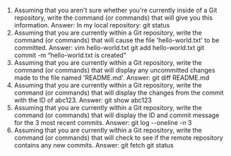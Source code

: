 1.	Assuming that you aren't sure whether you're currently inside of a Git repository, write the command (or commands) that will give you this information.
Answer: In my local repository: git status
2.	Assuming that you are currently within a Git repository, write the command (or commands) that will cause the file 'hello-world.txt' to be committed.
Answer: vim hello-world.txt
	git add hello-world.txt 
git commit -m “hello-world.txt is created”
3.	Assuming that you are currently within a Git repository, write the command (or commands) that will display any uncommitted changes made to the file named 'README.md'.
Answer:  git diff README.md
4.	Assuming that you are currently within a Git repository, write the command (or commands) that will display the changes from the commit with the ID of abc123.
Answer: git show abc123
5.	Assuming that you are currently within a Git repository, write the command (or commands) that will display the ID and commit message for the 3 most recent commits.
Answer: git log --oneline -n 3
6.	Assuming that you are currently within a Git repository, write the command (or commands) that will check to see if the remote repository contains any new commits.
Answer: git fetch
	 git status


